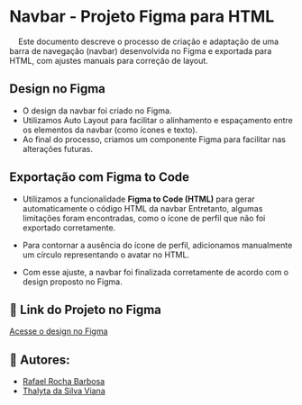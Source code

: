# Navbar - Projeto Figma para HTML

&nbsp;&nbsp;&nbsp;&nbsp;Este documento descreve o processo de criação e adaptação de uma barra de navegação (navbar) desenvolvida no Figma e exportada para HTML, com ajustes manuais para correção de layout.

## Design no Figma

- O design da navbar foi criado no Figma.
- Utilizamos Auto Layout para facilitar o alinhamento e espaçamento entre os elementos da navbar (como ícones e texto).
- Ao final do processo, criamos um componente Figma para facilitar nas alterações futuras.

## Exportação com Figma to Code

- Utilizamos a funcionalidade **Figma to Code (HTML)** para gerar automaticamente o código HTML da navbar Entretanto, algumas limitações foram encontradas, como o ícone de perfil que não foi exportado corretamente.

- Para contornar a ausência do ícone de perfil, adicionamos manualmente um círculo representando o avatar no HTML.

- Com esse ajuste, a navbar foi finalizada corretamente de acordo com o design proposto no Figma.

## 📎 Link do Projeto no Figma

[Acesse o design no Figma](https://www.figma.com/design/P0tUTwBcbGAiwLjYKmRty7/Ponderada-UX?node-id=3-11&m=dev)

## 📎 Autores:

- <a href="https://www.linkedin.com/in/rafael-barbosa-b4386b293/">Rafael Rocha Barbosa</a>
- <a href="https://www.linkedin.com/in/thalyta-viana/">Thalyta da Silva Viana</a>

